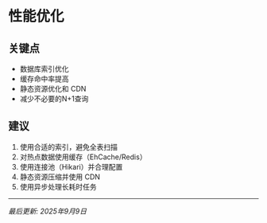 # 性能优化

## 关键点

- 数据库索引优化
- 缓存命中率提高
- 静态资源优化和 CDN
- 减少不必要的N+1查询

## 建议

1. 使用合适的索引，避免全表扫描
2. 对热点数据使用缓存（EhCache/Redis）
3. 使用连接池（Hikari）并合理配置
4. 静态资源压缩并使用 CDN
5. 使用异步处理长耗时任务

---

*最后更新: 2025年9月9日*
